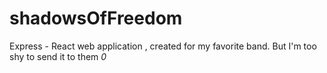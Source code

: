 # shadowsOfFreedom
Express - React web application , created for my favorite band.
But I'm too shy to send it to them _0_
